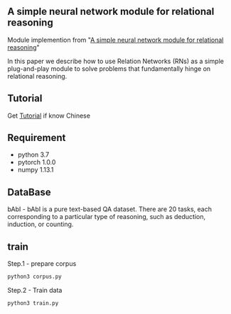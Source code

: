 ## A simple neural network module for relational reasoning
Module implemention from "[A simple neural network module for relational reasoning](https://arxiv.org/abs/1706.01427)" 

In this paper we describe how to use Relation Networks (RNs) as a simple plug-and-play module to solve problems that fundamentally hinge on relational reasoning.

## Tutorial
Get [Tutorial](https://ne7ermore.github.io/post/relation-net/) if know Chinese


## Requirement
* python 3.7
* pytorch 1.0.0
* numpy 1.13.1

## DataBase
bAbI - bAbI is a pure text-based QA dataset. There are 20 tasks, each corresponding to a particular type of reasoning, such as deduction, induction, or counting.

## train

Step.1 - prepare corpus

```python
python3 corpus.py
```

Step.2 - Train data
```python
python3 train.py
```